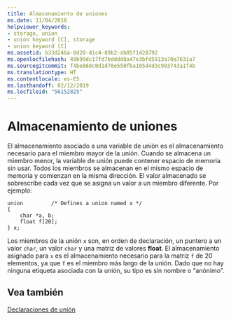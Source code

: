 ```yaml
---
title: Almacenamiento de uniones
ms.date: 11/04/2016
helpviewer_keywords:
- storage, union
- union keyword [C], storage
- union keyword [C]
ms.assetid: b33d246a-8d20-41c4-89b2-ab05f1428792
ms.openlocfilehash: 49b99dc17fd7bdddd8a47e3bfd5913a70a7631a7
ms.sourcegitcommit: f4be868c0d1d78e550fba105d4d3c993743a1f4b
ms.translationtype: HT
ms.contentlocale: es-ES
ms.lasthandoff: 02/12/2019
ms.locfileid: "56152825"
---
```

# <a name="storage-of-unions"></a>Almacenamiento de uniones

El almacenamiento asociado a una variable de unión es el almacenamiento necesario para el miembro mayor de la unión. Cuando se almacena un miembro menor, la variable de unión puede contener espacio de memoria sin usar. Todos los miembros se almacenan en el mismo espacio de memoria y comienzan en la misma dirección. El valor almacenado se sobrescribe cada vez que se asigna un valor a un miembro diferente. Por ejemplo:

```
union         /* Defines a union named x */
{
    char *a, b;
    float f[20];
} x;
```

Los miembros de la unión `x` son, en orden de declaración, un puntero a un valor `char`, un valor `char` y una matriz de valores **float**. El almacenamiento asignado para `x` es el almacenamiento necesario para la matriz `f` de 20 elementos, ya que `f` es el miembro más largo de la unión. Dado que no hay ninguna etiqueta asociada con la unión, su tipo es sin nombre o “anónimo”.

## <a name="see-also"></a>Vea también

[Declaraciones de unión](../c-language/union-declarations.md)
